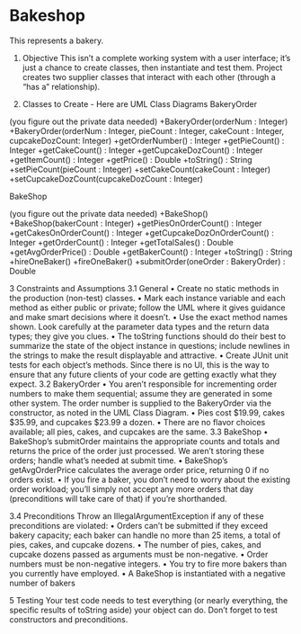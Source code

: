 # Bakeshop
This represents a bakery. 

1. Objective
This
isn’t a complete working system with a user interface; it’s just a chance to create classes, then
instantiate and test them. Project creates two supplier classes that interact with each other (through a “has
a” relationship).

2. Classes to Create - Here are UML Class Diagrams
BakeryOrder

(you figure out the private data needed)
+BakeryOrder(orderNum : Integer)
+BakeryOrder(orderNum : Integer,
pieCount : Integer, cakeCount : Integer,
cupcakeDozCount: Integer)
+getOrderNumber() : Integer
+getPieCount() : Integer
+getCakeCount() : Integer
+getCupcakeDozCount() : Integer
+getItemCount() : Integer
+getPrice() : Double
+toString() : String
+setPieCount(pieCount : Integer)
+setCakeCount(cakeCount : Integer)
+setCupcakeDozCount(cupcakeDozCount : Integer)

BakeShop

(you figure out the private data needed)
+BakeShop()
+BakeShop(bakerCount : Integer)
+getPiesOnOrderCount() : Integer
+getCakesOnOrderCount() : Integer
+getCupcakeDozOnOrderCount() : Integer
+getOrderCount() : Integer
+getTotalSales() : Double
+getAvgOrderPrice() : Double
+getBakerCount() : Integer
+toString() : String
+hireOneBaker()
+fireOneBaker()
+submitOrder(oneOrder : BakeryOrder) :
Double

3 Constraints and Assumptions
3.1 General
• Create no static methods in the production (non-test) classes.
• Mark each instance variable and each method as either public or private; follow the UML where
it gives guidance and make smart decisions where it doesn’t.
• Use the exact method names shown. Look carefully at the parameter data types and the return
data types; they give you clues.
• The toString functions should do their best to summarize the state of the object instance in
questions; include newlines in the strings to make the result displayable and attractive.
• Create JUnit unit tests for each object’s methods. Since there is no UI, this is the way to ensure
that any future clients of your code are getting exactly what they expect.
3.2 BakeryOrder
• You aren’t responsible for incrementing order numbers to make them sequential; assume they
are generated in some other system. The order number is supplied to the BakeryOrder via the
constructor, as noted in the UML Class Diagram.
• Pies cost $19.99, cakes $35.99, and cupcakes $23.99 a dozen.
• There are no flavor choices available; all pies, cakes, and cupcakes are the same.
3.3 BakeShop
• BakeShop’s submitOrder maintains the appropriate counts and totals and returns the price of the
order just processed. We aren’t storing these orders; handle what’s needed at submit time.
• BakeShop’s getAvgOrderPrice calculates the average order price, returning 0 if no orders exist.
• If you fire a baker, you don’t need to worry about the existing order workload; you’ll simply not
accept any more orders that day (preconditions will take care of that) if you’re shorthanded.

3.4 Preconditions
Throw an IllegalArgumentException if any of these preconditions are violated:
• Orders can’t be submitted if they exceed bakery capacity; each baker can handle no more than
25 items, a total of pies, cakes, and cupcake dozens.
• The number of pies, cakes, and cupcake dozens passed as arguments must be non-negative.
• Order numbers must be non-negative integers.
• You try to fire more bakers than you currently have employed.
• A BakeShop is instantiated with a negative number of bakers

5 Testing
Your test code needs to test everything (or nearly everything, the specific
results of toString aside) your object can do. Don’t forget to test constructors and
preconditions. 
